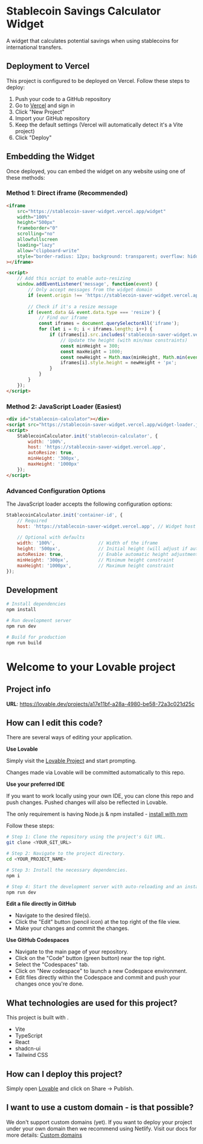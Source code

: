 # Stablecoin Savings Calculator Widget

A widget that calculates potential savings when using stablecoins for international transfers.

## Deployment to Vercel

This project is configured to be deployed on Vercel. Follow these steps to deploy:

1. Push your code to a GitHub repository
2. Go to [Vercel](https://vercel.com) and sign in
3. Click "New Project"
4. Import your GitHub repository
5. Keep the default settings (Vercel will automatically detect it's a Vite project)
6. Click "Deploy"

## Embedding the Widget

Once deployed, you can embed the widget on any website using one of these methods:

### Method 1: Direct iframe (Recommended)

```html
<iframe
    src="https://stablecoin-saver-widget.vercel.app/widget"
    width="100%"
    height="500px"
    frameborder="0"
    scrolling="no"
    allowfullscreen
    loading="lazy"
    allow="clipboard-write"
    style="border-radius: 12px; background: transparent; overflow: hidden; transition: height 0.3s ease;"
></iframe>

<script>
    // Add this script to enable auto-resizing
    window.addEventListener('message', function(event) {
        // Only accept messages from the widget domain
        if (event.origin !== 'https://stablecoin-saver-widget.vercel.app') return;
        
        // Check if it's a resize message
        if (event.data && event.data.type === 'resize') {
            // Find our iframe
            const iframes = document.querySelectorAll('iframe');
            for (let i = 0; i < iframes.length; i++) {
                if (iframes[i].src.includes('stablecoin-saver-widget.vercel.app/widget')) {
                    // Update the height (with min/max constraints)
                    const minHeight = 300;
                    const maxHeight = 1000;
                    const newHeight = Math.max(minHeight, Math.min(event.data.height, maxHeight));
                    iframes[i].style.height = newHeight + 'px';
                }
            }
        }
    });
</script>
```

### Method 2: JavaScript Loader (Easiest)

```html
<div id="stablecoin-calculator"></div>
<script src="https://stablecoin-saver-widget.vercel.app/widget-loader.js"></script>
<script>
    StablecoinCalculator.init('stablecoin-calculator', {
        width: '100%',
        host: 'https://stablecoin-saver-widget.vercel.app',
        autoResize: true,
        minHeight: '300px',
        maxHeight: '1000px'
    });
</script>
```

### Advanced Configuration Options

The JavaScript loader accepts the following configuration options:

```javascript
StablecoinCalculator.init('container-id', {
    // Required
    host: 'https://stablecoin-saver-widget.vercel.app', // Widget host URL
    
    // Optional with defaults
    width: '100%',                // Width of the iframe
    height: '500px',              // Initial height (will adjust if autoResize is true)
    autoResize: true,             // Enable automatic height adjustment
    minHeight: '300px',           // Minimum height constraint
    maxHeight: '1000px',          // Maximum height constraint
});
```

## Development

```bash
# Install dependencies
npm install

# Run development server
npm run dev

# Build for production
npm run build
```
# Welcome to your Lovable project

## Project info

**URL**: https://lovable.dev/projects/a17e11bf-a28a-4980-be58-72a3c021d25c

## How can I edit this code?

There are several ways of editing your application.

**Use Lovable**

Simply visit the [Lovable Project](https://lovable.dev/projects/a17e11bf-a28a-4980-be58-72a3c021d25c) and start prompting.

Changes made via Lovable will be committed automatically to this repo.

**Use your preferred IDE**

If you want to work locally using your own IDE, you can clone this repo and push changes. Pushed changes will also be reflected in Lovable.

The only requirement is having Node.js & npm installed - [install with nvm](https://github.com/nvm-sh/nvm#installing-and-updating)

Follow these steps:

```sh
# Step 1: Clone the repository using the project's Git URL.
git clone <YOUR_GIT_URL>

# Step 2: Navigate to the project directory.
cd <YOUR_PROJECT_NAME>

# Step 3: Install the necessary dependencies.
npm i

# Step 4: Start the development server with auto-reloading and an instant preview.
npm run dev
```

**Edit a file directly in GitHub**

- Navigate to the desired file(s).
- Click the "Edit" button (pencil icon) at the top right of the file view.
- Make your changes and commit the changes.

**Use GitHub Codespaces**

- Navigate to the main page of your repository.
- Click on the "Code" button (green button) near the top right.
- Select the "Codespaces" tab.
- Click on "New codespace" to launch a new Codespace environment.
- Edit files directly within the Codespace and commit and push your changes once you're done.

## What technologies are used for this project?

This project is built with .

- Vite
- TypeScript
- React
- shadcn-ui
- Tailwind CSS

## How can I deploy this project?

Simply open [Lovable](https://lovable.dev/projects/a17e11bf-a28a-4980-be58-72a3c021d25c) and click on Share -> Publish.

## I want to use a custom domain - is that possible?

We don't support custom domains (yet). If you want to deploy your project under your own domain then we recommend using Netlify. Visit our docs for more details: [Custom domains](https://docs.lovable.dev/tips-tricks/custom-domain/)
